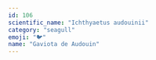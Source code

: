 ```yaml
---
id: 106
scientific_name: "Ichthyaetus audouinii"
category: "seagull"
emoji: "🐦"
name: "Gaviota de Audouin"
---
```

